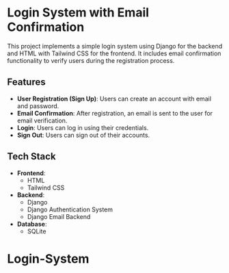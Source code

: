 # Login System with Email Confirmation

This project implements a simple login system using Django for the backend and HTML with Tailwind CSS for the frontend. It includes email confirmation functionality to verify users during the registration process.

## Features

- **User Registration (Sign Up)**: Users can create an account with email and password.
- **Email Confirmation**: After registration, an email is sent to the user for email verification.
- **Login**: Users can log in using their credentials.
- **Sign Out**: Users can sign out of their accounts.

## Tech Stack

- **Frontend**:
  - HTML
  - Tailwind CSS
- **Backend**:
  - Django
  - Django Authentication System
  - Django Email Backend
- **Database**:
  - SQLite
# Login-System
